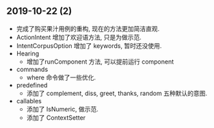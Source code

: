 ## 2019-10-22 (2)

-   完成了购买果汁用例的重构, 现在的方法更加简洁直观.
-   ActionIntent 增加了欢迎语方法, 只是为做示范.
-   IntentCorpusOption 增加了 keywords, 暂时还没使用.
-   Hearing
    -   增加了runComponent 方法,  可以提前运行 component
-   commands
    -   where 命令做了一些优化.
-   predefined
    -   添加了 complement, diss, greet, thanks, random 五种默认的意图.
-   callables
    -   添加了 IsNumeric, 做示范.
    -   添加了 ContextSetter